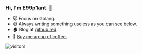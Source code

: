 ### Hi, I'm **E99p1ant**. 🍆

- 🐭 Focus on Golang.
- 😅 Always writing something useless as you can see below.
- 🏠 Blog at [github.red](https://github.red).
- 🤤 [Buy me a cup of coffee.](https://afdian.net/@E99p1ant)

![visitors](https://visitor-badge.glitch.me/badge?page_id=e99p1ant.readme)